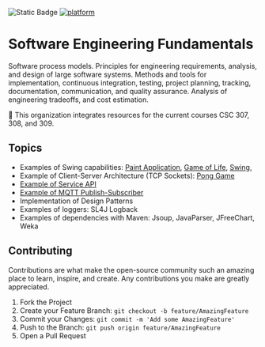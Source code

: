 ![Static Badge](https://img.shields.io/badge/author-javiergs-orange)
[![platform](https://img.shields.io/twitter/follow/mscjaviergs?style=flat-square)](https://x.com/intent/follow?screen_name=mscjaviergs)

# Software Engineering Fundamentals

Software process models. Principles for engineering requirements, analysis, and design of large software systems. Methods and tools for implementation, continuous integration, testing, project planning, tracking, documentation, communication, and quality assurance. Analysis of engineering tradeoffs, and cost estimation.

:green_book: This organization integrates resources for the current courses CSC 307, 308, and 309.

## Topics
- Examples of Swing capabilities: [Paint Application](https://github.com/CSC3100/Paint-App), [Game of Life](https://github.com/CSC3100/Game-of-Life), [Swing](https://github.com/CSC3100/Swing), 
- Example of Client-Server Architecture (TCP Sockets): [Pong Game](https://github.com/CSC3100/Pong-Game)
- [Example of Service API](https://github.com/CSC3100/Cloud-Services)
- [Example of MQTT Publish-Subscriber](https://github.com/CSC3100/MQTT)
- Implementation of Design Patterns
- Examples of loggers: SL4J Logback
- Examples of dependencies with Maven: Jsoup, JavaParser, JFreeChart, Weka

## Contributing
Contributions are what make the open-source community such an amazing place to learn, inspire, and create. 
Any contributions you make are greatly appreciated.

1. Fork the Project
2. Create your Feature Branch: ```git checkout -b feature/AmazingFeature```
3. Commit your Changes: ```git commit -m 'Add some AmazingFeature'```
4. Push to the Branch: ```git push origin feature/AmazingFeature```
5. Open a Pull Request
